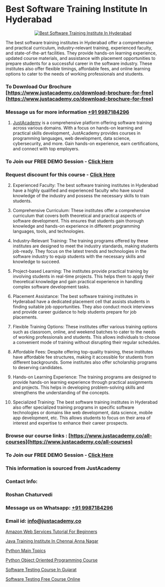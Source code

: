 # Best Software Training Institute In Hyderabad

<p align="center">
  <a href="https://justacademy.co/program-detail/software-testing">
    <img src="https://justacademy.co/storage2/program_images/1704700438.webp" alt="Best Software Training Institute In Hyderabad">
  </a>
</p>


The best software training institutes in Hyderabad offer a comprehensive and practical curriculum, industry-relevant training, experienced faculty, and state-of-the-art facilities. They provide hands-on learning experience, updated course materials, and assistance with placement opportunities to prepare students for a successful career in the software industry. These institutes also offer flexible timings, affordable fees, and online learning options to cater to the needs of working professionals and students. 
### To Download Our Brochure [https://www.justacademy.co/download-brochure-for-free](https://www.justacademy.co/download-brochure-for-free)
### Message us for more information [+91 9987184296](https://api.whatsapp.com/send?phone=919987184296)

1) [JustAcademy](https://justacademy.co) is a comprehensive platform offering software training across various domains. With a focus on hands-on learning and practical skills development, JustAcademy provides courses in programming languages, web development, data science, cybersecurity, and more. Gain hands-on experience, earn certifications, and connect with top employers.

### To Join our FREE DEMO Session - [Click Here](https://www.justacademy.co/register-for-course-demo/)
### Request discount for this course - [Click Here](https://justacademy.co/contact-us/)

2) Experienced Faculty: The best software training institutes in Hyderabad have a highly qualified and experienced faculty who have sound knowledge of the industry and possess the necessary skills to train students.

3) Comprehensive Curriculum: These institutes offer a comprehensive curriculum that covers both theoretical and practical aspects of software development. This ensures that students gain thorough knowledge and hands-on experience in different programming languages, tools, and technologies.

4) Industry-Relevant Training: The training programs offered by these institutes are designed to meet the industry standards, making students job-ready. They focus on the latest trends and technologies in the software industry to equip students with the necessary skills and knowledge to succeed.

5) Project-based Learning: The institutes provide practical training by involving students in real-time projects. This helps them to apply their theoretical knowledge and gain practical experience in handling complex software development tasks.

6) Placement Assistance: The best software training institutes in Hyderabad have a dedicated placement cell that assists students in finding suitable job opportunities. They also conduct mock interviews and provide career guidance to help students prepare for job placements.

7) Flexible Training Options: These institutes offer various training options such as classroom, online, and weekend batches to cater to the needs of working professionals and students. This allows individuals to choose a convenient mode of training without disrupting their regular schedules.

8) Affordable Fees: Despite offering top-quality training, these institutes have affordable fee structures, making it accessible for students from different backgrounds. Some institutes also offer scholarship programs to deserving candidates.

9) Hands-on Learning Experience: The training programs are designed to provide hands-on learning experience through practical assignments and projects. This helps in developing problem-solving skills and strengthens the understanding of the concepts.

10) Specialized Training: The best software training institutes in Hyderabad also offer specialized training programs in specific software technologies or domains like web development, data science, mobile app development, etc. This allows students to focus on their area of interest and expertise to enhance their career prospects.

### Browse our course links : [https://www.justacademy.co/all-courses](https://www.justacademy.co/all-courses) 
### To Join our FREE DEMO Session - [Click Here](https://www.justacademy.co/register-for-course-demo)


### This information is sourced from JustAcademy
### Contact Info:
### Roshan Chaturvedi
### Message us on Whatsapp: [+91 9987184296](https://api.whatsapp.com/send?phone=919987184296)
### Email id: [info@justacademy.co](mailto:info@justacademy.co)
                
[Amazon Web Services Tutorial For Beginners](https://www.linkedin.com/pulse/amazon-web-services-tutorial-beginners-justacademy-ahmedabad-hsmme?trackingId=f5%2FnmuZ8RB48Bby0hmW8bQ%3D%3D&lipi=urn%3Ali%3Apage%3Ad_flagship3_company_admin%3BgDkJO5giR6GYKSrzSn7zAw%3D%3D)

[Java Training Institute In Chennai Anna Nagar](https://www.linkedin.com/pulse/java-training-institute-chennai-anna-nagar-justacademy-chennai-b8ube?trackingId=5NAJmLDTMaGySg1avDz5RQ%3D%3D&lipi=urn%3Ali%3Apage%3Ad_flagship3_company_admin%3BKj9O4drgTv6a%2Fs28VD3x9A%3D%3D)

[Python Main Topics](https://medium.com/@prempja40/python-main-topics-4164ecaefe6b)

[Python Object Oriented Programming Course](https://medium.com/@shivamja27/python-object-oriented-programming-course-25b9ed2c417f)

[Software Testing Course In Gujarat](https://justacademyin.github.io/justacademy/Software-Testing-Course-In-Gujarat)

[Software Testing Free Course Online](https://justacademyin.github.io/justacademy/Software-Testing-Free-Course-Online)

